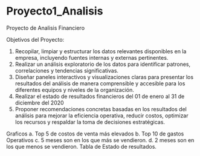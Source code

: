 # Proyecto1_Analisis
Proyecto de Analisis Financiero 

Objetivos del Proyecto:

1. Recopilar, limpiar y estructurar los datos relevantes disponibles en la empresa, incluyendo
fuentes internas y externas pertinentes.
2. Realizar un análisis exploratorio de los datos para identificar patrones, correlaciones y
tendencias significativas.
3. Diseñar paneles interactivos y visualizaciones claras para presentar los resultados del
análisis de manera comprensible y accesible para los diferentes equipos y niveles de la
organización.
4. Realizar el estado de resultados financieros del 01 de enero al 31 de diciembre del 2020
5. Proponer recomendaciones concretas basadas en los resultados del análisis para mejorar
la eficiencia operativa, reducir costos, optimizar los recursos y respaldar la toma de
decisiones estratégicas.

Graficos
  a. Top 5 de costos de venta más elevados
  b. Top 10 de gastos Operativos
  c. 5 meses son en los que más se vendieron.
  d. 2 meses son en los que menos se vendieron.
Tabla de Estado de resultados.
